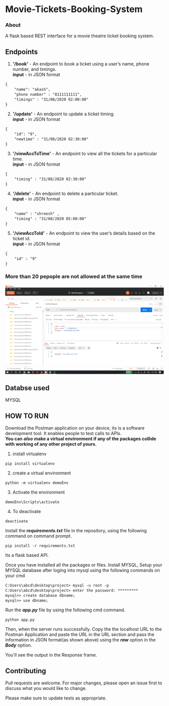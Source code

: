 # Movie-Tickets-Booking-System 



### About

A flask based REST interface for a movie theatre ticket booking system.


## Endpoints

1. **'/book'** - An endpoint to book a ticket using a user’s name, phone number, and timings.  
**input** - in JSON format  
```
{
    "name": "akash",
    "phone number" : "8111111111",
    "timings" : "31/08/2020 02:00:00" 
}
```  


2. **'/update'** - An endpoint to update a ticket timing.  
**input** - in JSON format  
```
{
    "id": "9",
    "newtime" : "31/08/2020 02:30:00" 
}
```  


3. **'/viewAccToTime'** - An endpoint to view all the tickets for a particular time.  
**input** - in JSON format
```
{
    "timing" : "31/08/2020 02:30:00" 
}
```

4. **'/delete'** - An endpoint to delete a particular ticket.  
**input** - in JSON format
```
{
    "name" : "shreesh" ,
    "timing" : "31/08/2020 05:00:00" 
}
```  
  

5. **'/viewAccToId'** - An endpoint to view the user’s details based on the ticket id.  
**input** - in JSON format
```
{
    "id" : "9" 
}
```
### More than 20 pepople are not allowed at the same time
![](images/More%20than%2020%20people%20are%20not%20allowed%20at%20the%20same%20time.png)

## Databse used
MYSQL

## HOW TO RUN 
Download the Postman application on your device, its is a software development tool. It enables people to test calls to APIs.    
**You can** ***also*** **make a virtual environment if any of the packages collide with working of any other project of yours.**  
1. install virtualenv
```
pip install virtualenv
```
2. create a virtual environment
```
python -m virtualenv demoEnv
```
3. Activate the environment
```
demoEnv\Scripts\activate
```
4. To deactivate
```
deactivate
```
Install the ***requirements.txt*** file in the repository, using the following command on command prompt.
```
pip install -r requirements.txt
```

Its a flask based API.  
  
Once you have installed all the packages or files.
Install MYSQL, Setup your MYSQL database after loging into mysql using the following commands on your cmd
```
C:Users\abcd\desktop\project> mysql -u root -p
C:Users\abcd\desktop\project> enter the password: *********
mysql>> create database dbname;
mysql>> use dbname;
``` 
Run the ***app.py*** file by using the following cmd command.
```
python app.py
```
Then, when the server runs successfully. Copy the the localhost URL to the Postman Application and paste the URL in the URL section and pass the information in JSON format(as shown above) using the ***raw*** option in the ***Body*** option. 
 
You'll see the output in the Response frame.

## Contributing
Pull requests are welcome. For major changes, please open an issue first to discuss what you would like to change.

Please make sure to update tests as appropriate.

